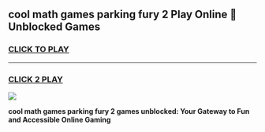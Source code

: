 
## cool math games parking fury 2 Play Online 👋 Unblocked Games
<h3>
<a href="https://news.freeplayer.one?title=cool_math_games_parking_fury_2&ref=17CMG">CLICK TO PLAY</a></h3>
<hr>

<h3>
<a href="https://news.freeplayer.one?title=cool_math_games_parking_fury_2&ref=17CMG">CLICK 2 PLAY</a>
  
</h3>

<a href="https://news.freeplayer.one?title=cool_math_games_parking_fury_2&ref=17CMG/"><img src="https://clearcache.store/games.png"></a>


**cool math games parking fury 2 games unblocked: Your Gateway to Fun and Accessible Online Gaming**
